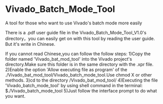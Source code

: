 # Vivado_Batch_Mode_Tool
A tool for those who want to use Vivado's batch mode more easily

There is a .pdf user guide file in the Vivado_Batch_Mode_Tool_V1.0's directory，you can easily get on with this tool by reading the user guide. But it's write in Chinese.

If you cannot read Chinese,you can follow the follow steps:
  1)Copy the folder named 'Vivado_bat_mod_tool' into the Vivado project's directory.Make sure this folder is in the same directory with the .xpr file.
  2)Enable the option 'Allow executing file as program' of the ./Vivado_bat_mod_tool/Vivado_batch_mode_tool.Use chmod X or other methods.
  3)cd to the directory /Vivado_bat_mod_tool/
  4)Executing the file 'Vivado_batch_mode_tool' by using shell command in the terminal: $./Vivado_batch_mode_tool
  5)Just follow the interface prompt to do what you want. 
